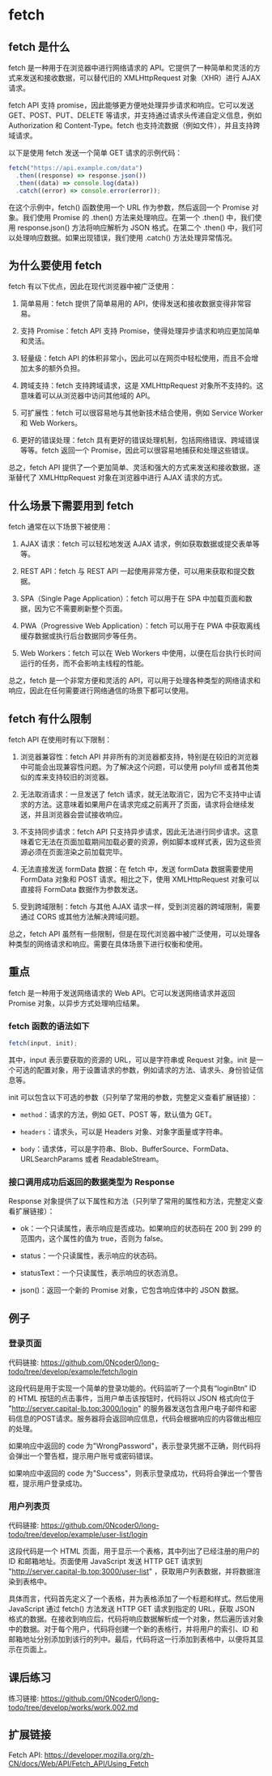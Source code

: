 # fetch

## fetch 是什么

fetch 是一种用于在浏览器中进行网络请求的 API。它提供了一种简单和灵活的方式来发送和接收数据，可以替代旧的 XMLHttpRequest 对象（XHR）进行 AJAX 请求。

fetch API 支持 promise，因此能够更方便地处理异步请求和响应。它可以发送 GET、POST、PUT、DELETE 等请求，并支持通过请求头传递自定义信息，例如 Authorization 和 Content-Type。fetch 也支持流数据（例如文件），并且支持跨域请求。

以下是使用 fetch 发送一个简单 GET 请求的示例代码：

```js
fetch("https://api.example.com/data")
  .then((response) => response.json())
  .then((data) => console.log(data))
  .catch((error) => console.error(error));
```

在这个示例中，fetch() 函数使用一个 URL 作为参数，然后返回一个 Promise 对象。我们使用 Promise 的 .then() 方法来处理响应。在第一个 .then() 中，我们使用 response.json() 方法将响应解析为 JSON 格式。在第二个 .then() 中，我们可以处理响应数据。如果出现错误，我们使用 .catch() 方法处理异常情况。

<!-- ## fetch 在 JavaScript 中怎么使用 -->

## 为什么要使用 fetch

fetch 有以下优点，因此在现代浏览器中被广泛使用：

1. 简单易用：fetch 提供了简单易用的 API，使得发送和接收数据变得非常容易。

2. 支持 Promise：fetch API 支持 Promise，使得处理异步请求和响应更加简单和灵活。

3. 轻量级：fetch API 的体积非常小，因此可以在网页中轻松使用，而且不会增加太多的额外负担。

4. 跨域支持：fetch 支持跨域请求，这是 XMLHttpRequest 对象所不支持的。这意味着可以从浏览器中访问其他域的 API。

5. 可扩展性：fetch 可以很容易地与其他新技术结合使用，例如 Service Worker 和 Web Workers。

6. 更好的错误处理：fetch 具有更好的错误处理机制，包括网络错误、跨域错误等等。fetch 返回一个 Promise，因此可以很容易地捕获和处理这些错误。

总之，fetch API 提供了一个更加简单、灵活和强大的方式来发送和接收数据，逐渐替代了 XMLHttpRequest 对象在浏览器中进行 AJAX 请求的方式。

## 什么场景下需要用到 fetch

fetch 通常在以下场景下被使用：

1. AJAX 请求：fetch 可以轻松地发送 AJAX 请求，例如获取数据或提交表单等等。

2. REST API：fetch 与 REST API 一起使用非常方便，可以用来获取和提交数据。

3. SPA（Single Page Application）：fetch 可以用于在 SPA 中加载页面和数据，因为它不需要刷新整个页面。

4. PWA（Progressive Web Application）：fetch 可以用于在 PWA 中获取离线缓存数据或执行后台数据同步等任务。

5. Web Workers：fetch 可以在 Web Workers 中使用，以便在后台执行长时间运行的任务，而不会影响主线程的性能。

总之，fetch 是一个非常方便和灵活的 API，可以用于处理各种类型的网络请求和响应，因此在任何需要进行网络通信的场景下都可以使用。

## fetch 有什么限制

fetch API 在使用时有以下限制：

1. 浏览器兼容性：fetch API 并非所有的浏览器都支持，特别是在较旧的浏览器中可能会出现兼容性问题。为了解决这个问题，可以使用 polyfill 或者其他类似的库来支持较旧的浏览器。

2. 无法取消请求：一旦发送了 fetch 请求，就无法取消它，因为它不支持中止请求的方法。这意味着如果用户在请求完成之前离开了页面，请求将会继续发送，并且浏览器会尝试接收响应。

3. 不支持同步请求：fetch API 只支持异步请求，因此无法进行同步请求。这意味着它无法在页面加载期间加载必要的资源，例如脚本或样式表，因为这些资源必须在页面渲染之前加载完毕。

4. 无法直接发送 formData 数据：在 fetch 中，发送 formData 数据需要使用 FormData 对象和 POST 请求。相比之下，使用 XMLHttpRequest 对象可以直接将 FormData 数据作为参数发送。

5. 受到跨域限制：fetch 与其他 AJAX 请求一样，受到浏览器的跨域限制，需要通过 CORS 或其他方法解决跨域问题。

总之，fetch API 虽然有一些限制，但是在现代浏览器中被广泛使用，可以处理各种类型的网络请求和响应。需要在具体场景下进行权衡和使用。

## 重点

fetch 是一种用于发送网络请求的 Web API。它可以发送网络请求并返回 Promise 对象，以异步方式处理响应结果。

### fetch 函数的语法如下

```js
fetch(input, init);
```

其中，input 表示要获取的资源的 URL，可以是字符串或 Request 对象。init 是一个可选的配置对象，用于设置请求的参数，例如请求的方法、请求头、身份验证信息等。

init 可以包含以下可选的参数（只列举了常用的参数，完整定义查看扩展链接）：

- `method`：请求的方法，例如 GET、POST 等，默认值为 GET。

- `headers`：请求头，可以是 Headers 对象、对象字面量或字符串。

- `body`：请求体，可以是字符串、Blob、BufferSource、FormData、URLSearchParams 或者 ReadableStream。

### 接口调用成功后返回的数据类型为 Response

Response 对象提供了以下属性和方法（只列举了常用的属性和方法，完整定义查看扩展链接）：

- ok：一个只读属性，表示响应是否成功。如果响应的状态码在 200 到 299 的范围内，这个属性的值为 true，否则为 false。

- status：一个只读属性，表示响应的状态码。

- statusText：一个只读属性，表示响应的状态消息。

- json()：返回一个新的 Promise 对象，它包含响应体中的 JSON 数据。

## 例子

### 登录页面

代码链接: https://github.com/0Ncoder0/long-todo/tree/develop/example/fetch/login

这段代码是用于实现一个简单的登录功能的。代码监听了一个具有“loginBtn” ID 的 HTML 按钮的点击事件，当用户单击该按钮时，代码将以 JSON 格式向位于 "http://server.capital-lb.top:3000/login" 的服务器发送包含用户电子邮件和密码信息的POST请求。服务器将会返回响应信息，代码会根据响应的内容做出相应的处理。

如果响应中返回的 code 为"WrongPassword"，表示登录凭据不正确，则代码将会弹出一个警告框，提示用户账号或密码错误。

如果响应中返回的 code 为"Success"，则表示登录成功，代码将会弹出一个警告框，提示用户登录成功。

### 用户列表页

代码链接: https://github.com/0Ncoder0/long-todo/tree/develop/example/user-list/login

这段代码是一个 HTML 页面，用于显示一个表格，其中列出了已经注册的用户的 ID 和邮箱地址。页面使用 JavaScript 发送 HTTP GET 请求到 "http://server.capital-lb.top:3000/user-list" ，获取用户列表数据，并将数据渲染到表格中。

具体而言，代码首先定义了一个表格，并为表格添加了一个标题和样式。然后使用 JavaScript 通过 fetch() 方法发送 HTTP GET 请求到指定的 URL，获取 JSON 格式的数据。在接收到响应后，代码将响应数据解析成一个对象，然后遍历该对象中的数据。对于每个用户，代码将创建一个新的表格行，并将用户的索引、ID 和邮箱地址分别添加到该行的列中。最后，代码将这一行添加到表格中，以便将其显示在页面上。

## 课后练习

练习链接: https://github.com/0Ncoder0/long-todo/tree/develop/works/work.002.md

## 扩展链接

Fetch API: https://developer.mozilla.org/zh-CN/docs/Web/API/Fetch_API/Using_Fetch
